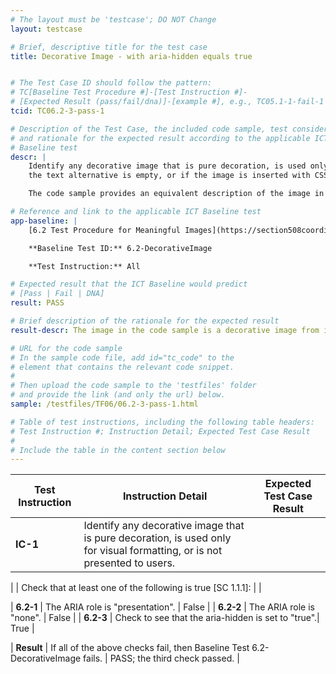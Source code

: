 ```yaml
---
# The layout must be 'testcase'; DO NOT Change
layout: testcase

# Brief, descriptive title for the test case
title: Decorative Image - with aria-hidden equals true


# The Test Case ID should follow the pattern:
# TC[Baseline Test Procedure #]-[Test Instruction #]-
# [Expected Result (pass/fail/dna)]-[example #], e.g., TC05.1-1-fail-1
tcid: TC06.2-3-pass-1

# Description of the Test Case, the included code sample, test considerations,
# and rationale for the expected result according to the applicable ICT
# Baseline test
descr: |
    Identify any decorative image that is pure decoration, is used only for visual formatting, or is not presented to users. Check if the aria role is "none", "presentation", the aria-hidden is set to true,
    the text alternative is empty, or if the image is inserted with CSS.

    The code sample provides an equivalent description of the image in a <code>aria-hidden="true"</code> attribute, which would cause Assistive Technologies to ignore the image. A successful test should identify a PASS against Baseline 6.2 Decorative Images.

# Reference and link to the applicable ICT Baseline test
app-baseline: |
    [6.2 Test Procedure for Meaningful Images](https://section508coordinators.github.io/ICTTestingBaseline/06Images.html#62-test-procedure-for-decorative-images)

    **Baseline Test ID:** 6.2-DecorativeImage

    **Test Instruction:** All

# Expected result that the ICT Baseline would predict
# [Pass | Fail | DNA]
result: PASS

# Brief description of the rationale for the expected result
result-descr: The image in the code sample is a decorative image from its <code>aria-hidden="true"</code> attribute.

# URL for the code sample
# In the sample code file, add id="tc_code" to the
# element that contains the relevant code snippet.
#
# Then upload the code sample to the 'testfiles' folder
# and provide the link (and only the url) below.
sample: /testfiles/TF06/06.2-3-pass-1.html

# Table of test instructions, including the following table headers:
# Test Instruction #; Instruction Detail; Expected Test Case Result
#
# Include the table in the content section below
---
```

| Test Instruction | Instruction Detail | Expected Test Case Result |
|------------------|--------------------|---------------------------|
| **IC-1** | Identify any decorative image that is pure decoration, is used only for visual formatting, or is not presented to users. |

| | Check that at least one of the following is true [SC 1.1.1]: | |

| **6.2-1** | The ARIA role is "presentation". | False |
| **6.2-2** | The ARIA role is "none". | False |
| **6.2-3** | Check to see that the aria-hidden is set to "true".| True |

| **Result** | If all of the above checks fail, then Baseline Test 6.2-DecorativeImage fails. | PASS; the third check passed. |
